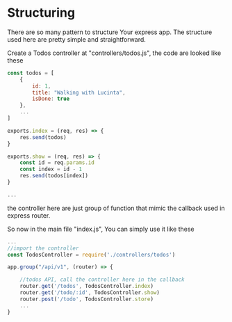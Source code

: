 # Structuring

There are so many pattern to structure Your express app. The structure used here are pretty simple and straightforward. 

Create a Todos controller at "controllers/todos.js", the code are looked like these

```javascript
const todos = [
    {
        id: 1,
        title: "Walking with Lucinta",
        isDone: true
    },
    ...
]

exports.index = (req, res) => {
    res.send(todos)
}

exports.show = (req, res) => {
    const id = req.params.id
    const index = id - 1    
    res.send(todos[index])
}

...
```
the controller here are just group of function that mimic the callback used in express router.

So now in the main file "index.js", You can simply use it like these

```javascript
...
//import the controller
const TodosController = require('./controllers/todos')

app.group("/api/v1", (router) => {

    //todos API, call the controller here in the callback
    router.get('/todos', TodosController.index)    
    router.get('/todo/:id', TodosController.show)    
    router.post('/todo', TodosController.store) 
    ...
}

```

